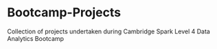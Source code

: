 # Bootcamp-Projects
Collection of projects undertaken during Cambridge Spark Level 4 Data Analytics Bootcamp
